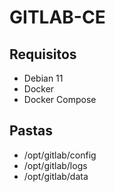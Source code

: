 # GITLAB-CE

## Requisitos

* Debian 11
* Docker
* Docker Compose

## Pastas

* /opt/gitlab/config
* /opt/gitlab/logs
* /opt/gitlab/data
